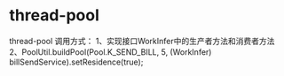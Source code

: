 # thread-pool
thread-pool
调用方式：
1、实现接口WorkInfer中的生产者方法和消费者方法
2、PoolUtil.buildPool(Pool.K_SEND_BILL, 5, (WorkInfer<BillSend>) billSendService).setResidence(true);
